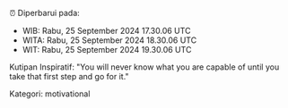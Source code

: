 ⏰ Diperbarui pada:
- WIB: Rabu, 25 September 2024 17.30.06 UTC
- WITA: Rabu, 25 September 2024 18.30.06 UTC
- WIT: Rabu, 25 September 2024 19.30.06 UTC

Kutipan Inspiratif:
"You will never know what you are capable of until you take that first step and go for it."


Kategori: motivational

